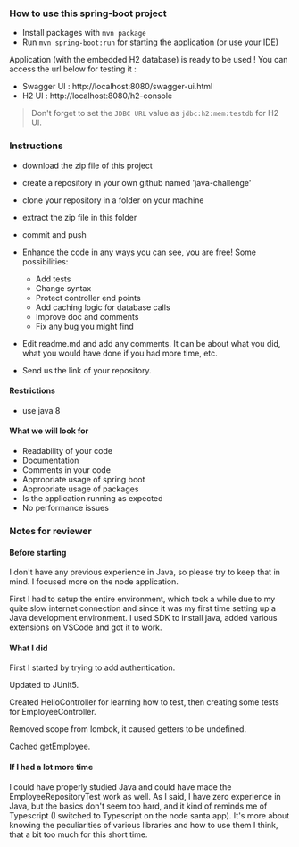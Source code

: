 ### How to use this spring-boot project

- Install packages with `mvn package`
- Run `mvn spring-boot:run` for starting the application (or use your IDE)

Application (with the embedded H2 database) is ready to be used ! You can access the url below for testing it :

- Swagger UI : http://localhost:8080/swagger-ui.html
- H2 UI : http://localhost:8080/h2-console

> Don't forget to set the `JDBC URL` value as `jdbc:h2:mem:testdb` for H2 UI.



### Instructions

- download the zip file of this project
- create a repository in your own github named 'java-challenge'
- clone your repository in a folder on your machine
- extract the zip file in this folder
- commit and push

- Enhance the code in any ways you can see, you are free! Some possibilities:
  - Add tests
  - Change syntax
  - Protect controller end points
  - Add caching logic for database calls
  - Improve doc and comments
  - Fix any bug you might find
- Edit readme.md and add any comments. It can be about what you did, what you would have done if you had more time, etc.
- Send us the link of your repository.

#### Restrictions
- use java 8


#### What we will look for
- Readability of your code
- Documentation
- Comments in your code 
- Appropriate usage of spring boot
- Appropriate usage of packages
- Is the application running as expected
- No performance issues


### Notes for reviewer

#### Before starting

I don't have any previous experience in Java, so please try to keep that in mind. I focused more on the node application.

First I had to setup the entire environment, which took a while due to my quite slow internet connection and since it was
my first time setting up a Java development environment. I used SDK to install java, added various extensions on VSCode
and got it to work.

#### What I did

First I started by trying to add authentication. 

Updated to JUnit5. 

Created HelloController for learning how to test, then creating some tests for EmployeeController.

Removed scope from lombok, it caused getters to be undefined.

Cached getEmployee. 

#### If I had a lot more time

I could have properly studied Java and could have made the EmployeeRepositoryTest work as well.
As I said, I have zero experience in Java, but the basics don't seem too hard, and it kind of 
reminds me of Typescript (I switched to Typescript on the node santa app). It's more about
knowing the peculiarities of various libraries and how to use them I think, that a bit too much
for this short time.
